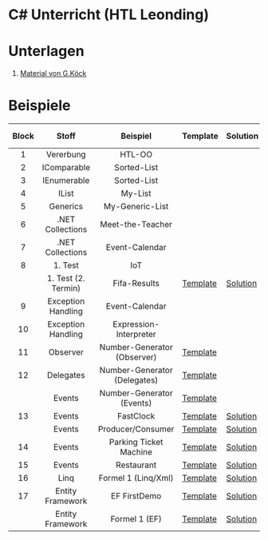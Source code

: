 
# C# Unterricht (HTL Leonding)

# Unterlagen

1. [Material von G.Köck](https://github.com/jfuerlinger/CS_IV_19_20)

# Beispiele

| Block |        Stoff        |           Beispiel           | Template                                                                                         | Solution                                                                                         | Live Coding                                                                |
|:-----:|:-------------------:|:----------------------------:|--------------------------------------------------------------------------------------------------|--------------------------------------------------------------------------------------------------|----------------------------------------------------------------------------|
|   1   |      Vererbung      |            HTL-OO            |                                                                                                  |                                                                                                  |                                                                            |
|   2   |     IComparable     |         Sorted-List          |                                                                                                  |                                                                                                  |                                                                            |
|   3   |     IEnumerable     |         Sorted-List          |                                                                                                  |                                                                                                  |                                                                            |
|   4   |        IList        |           My-List            |                                                                                                  |                                                                                                  |                                                                            |
|   5   |      Generics       |       My-Generic-List        |                                                                                                  |                                                                                                  |                                                                            |
|   6   |  .NET Collections   |       Meet-the-Teacher       |                                                                                                  |                                                                                                  |                                                                            |
|   7   |  .NET Collections   |        Event-Calendar        |                                                                                                  |                                                                                                  |                                                                            |
|   8   |       1. Test       |             IoT              |                                                                                                  |                                                                                                  |                                                                            |
|       | 1. Test (2. Termin) |         Fifa-Results         | [Template](https://github.com/jfuerlinger/csharp_samples_collections_fifa-results)               | [Solution](https://github.com/jfuerlinger/csharp_samples_collections_fifa-results_solution)      |                                                                            |
|   9   | Exception Handling  |        Event-Calendar        |                                                                                                  |                                                                                                  |                                                                            |
|  10   | Exception Handling  |    Expression-Interpreter    |                                                                                                  |                                                                                                  |                                                                            |
|  11   |      Observer       | Number-Generator (Observer)  | [Template](https://github.com/jfuerlinger/csharp_samples_observer_numbergenerator)               |                                                                                                  |                                                                            |
|  12   |      Delegates      | Number-Generator (Delegates) | [Template](https://github.com/jfuerlinger/csharp_samples_delegates_numbergenerator)              |                                                                                                  | [Live Coding](https://github.com/jfuerlinger/LiveCoding_20191212)          |
|       |       Events        |  Number-Generator (Events)   | [Template](https://github.com/jfuerlinger/csharp_samples_events_numbergenerator)                 |                                                                                                  |                                                                            |
|  13   |       Events        |          FastClock           | [Template](https://github.com/jfuerlinger/csharp_samples_events_fastclock-template)              | [Solution](https://github.com/jfuerlinger/csharp_samples_events_fastclock-solution)              |                                                                            |
|       |       Events        |      Producer/Consumer       | [Template](https://github.com/jfuerlinger/csharp_samples_events_producerconsumer-template)       | [Solution](https://github.com/jfuerlinger/csharp_samples_events_producerconsumer-solution)       |                                                                            |
|  14   |       Events        |    Parking Ticket Machine    | [Template](https://github.com/jfuerlinger/csharp_samples_events_parking-ticket-machine-template) | [Solution](https://github.com/jfuerlinger/csharp_samples_events_parking-ticket-machine-solution) |                                                                            |
|  15   |       Events        |          Restaurant          | [Template](https://github.com/jfuerlinger/csharp_samples_events_restaurant-template)             | [Solution](https://github.com/jfuerlinger/csharp_samples_events_restaurant-solution)             |                                                                            |
|  16   |        Linq         |     Formel 1 (Linq/Xml)      | [Template](https://github.com/jfuerlinger/csharp_samples_linq-formula1-template)                 | [Solution](https://github.com/jfuerlinger/csharp_samples_linq-formula1-solution)                 |                                                                            |
|  17   |  Entity Framework   |         EF FirstDemo         | [Template](https://github.com/jfuerlinger/csharp_samples_ef_firstdemo-template)                  | [Solution](https://github.com/jfuerlinger/csharp_samples_ef_firstdemo-solution)                  | [Live Coding](https://github.com/jfuerlinger/POS_LiveCoding_2020-03-05_EF) |
|       |  Entity Framework   |        Formel 1 (EF)         | [Template](https://github.com/jfuerlinger/csharp_samples_ef_formula1-template)                   | [Solution](https://github.com/jfuerlinger/csharp_samples_ef_formula1-solution)                   |                                                                            |




